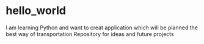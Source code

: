# hello_world
I am learning Python and want to creat application which will be planned the best way of transportation
Repository for ideas and future projects
